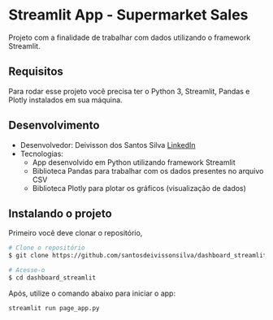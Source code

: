 # Streamlit App - Supermarket Sales
Projeto com a finalidade de trabalhar com dados utilizando o framework Streamlit.


## Requisitos
Para rodar esse projeto você precisa ter o Python 3, Streamlit, Pandas e Plotly instalados em sua máquina.


## Desenvolvimento
* Desenvolvedor: Deivisson dos Santos Silva [LinkedIn](http://www.linkedin.com/in/santosdeivissonsilva/)
* Tecnologias:
    * App desenvolvido em Python utilizando framework Streamlit
    * Biblioteca Pandas para trabalhar com os dados presentes no arquivo CSV
    * Biblioteca Plotly para plotar os gráficos (visualização de dados)


## Instalando o projeto
Primeiro você deve clonar o repositório,

```bash
# Clone o repositório
$ git clone https://github.com/santosdeivissonsilva/dashboard_streamlit.git

# Acesse-o
$ cd dashboard_streamlit
```

Após, utilize o comando abaixo para iniciar o app:

```bash
streamlit run page_app.py

